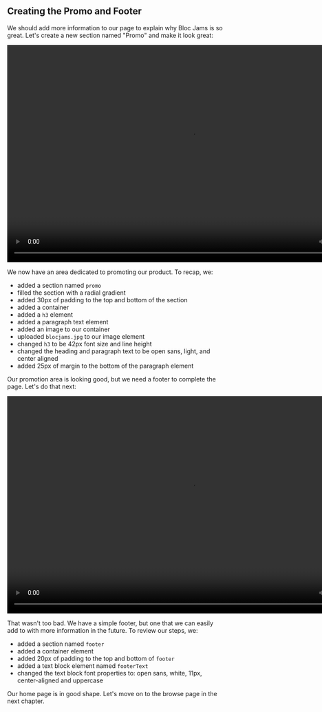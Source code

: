 ## Creating the Promo and Footer

We should add more information to our page to explain why Bloc Jams is so great. Let's create a new section named "Promo" and make it look great:

<center>
<video width="853" height="505" controls> <source src="https://bloc-books.s3.amazonaws.com/webflow/screencasts/BlocJams-8.mp4" type="video/mp4">
</video>
</center>

We now have an area dedicated to promoting our product. To recap, we:

* added a section named `promo`
* filled the section with a radial gradient
* added 30px of padding to the top and bottom of the section
* added a container
* added a `h3` element
* added a paragraph text element
* added an image to our container
* uploaded `blocjams.jpg` to our image element
* changed `h3` to be 42px font size and line height
* changed the heading and paragraph text to be open sans, light, and center aligned
* added 25px of margin to the bottom of the paragraph element

Our promotion area is looking good, but we need a footer to complete the page. Let's do that next:

<center>
<video width="853" height="505" controls> <source src="https://bloc-books.s3.amazonaws.com/webflow/screencasts/BlocJams-9.mp4" type="video/mp4">
</video>
</center>

That wasn't too bad. We have a simple footer, but one that we can easily add to with more information in the future. To review our steps, we:

* added a section named `footer`
* added a container element
* added 20px of padding to the top and bottom of `footer`
* added a text block element named `footerText`
* changed the text block font properties to: open sans, white, 11px, center-aligned and uppercase

Our home page is in good shape. Let's move on to the browse page in the next chapter.
